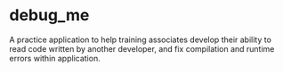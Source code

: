 # debug_me
A practice application to help training associates develop their ability to read code written by another developer, and fix compilation and runtime errors within application.

